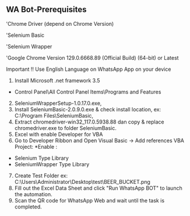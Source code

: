 WA Bot-Prerequisites
--------------------
'Chrome Driver (depend on Chrome Version)

'Selenium Basic

'Selenium Wrapper

'Google Chrome Version 129.0.6668.89 (Official Build) (64-bit) or Latest

Important !!
Use English Language on WhatsApp App on your device

1. Install Microsoft .net framework 3.5
- Control Panel\All Control Panel Items\Programs and Features
2. SeleniumWrapperSetup-1.0.17.0.exe, 
3. Install SeleniumBasic-2.0.9.0.exe & check install location, ex: C:\Program Files\SeleniumBasic, 
4. Extract chromedriver-win32_117.0.5938.88 dan copy & replace chromedriver.exe to folder SeleniumBasic.
5. Excel with enable Developer for VBA
6. Go to Developer Ribbon and Open Visual Basic -> Add references VBA Project:
*Enable : 
- Selenium Type Library
- SeleniumWrapper Type Library
7. Create Test Folder ex: C:\Users\Administrator\Desktop\test\BEER_BUCKET.png
8. Fill out the Excel Data Sheet and click "Run WhatsApp BOT" to launch the automation.
9. Scan the QR code for WhatsApp Web and wait until the task is completed.
